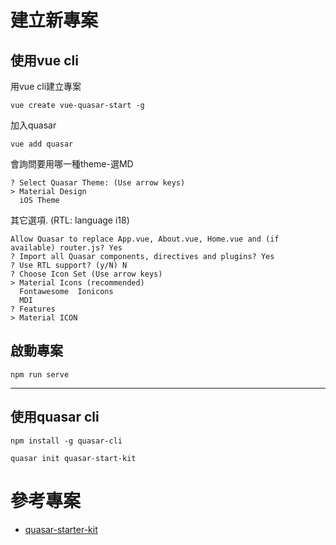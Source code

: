 # 建立新專案

## 使用vue cli

用vue cli建立專案
```
vue create vue-quasar-start -g
```

加入quasar
```
vue add quasar
```

會詢問要用哪一種theme-選MD
```
? Select Quasar Theme: (Use arrow keys)
> Material Design
  iOS Theme
```

其它選項. (RTL: language i18)
```
Allow Quasar to replace App.vue, About.vue, Home.vue and (if available) router.js? Yes
? Import all Quasar components, directives and plugins? Yes
? Use RTL support? (y/N) N
? Choose Icon Set (Use arrow keys)
> Material Icons (recommended)
  Fontawesome  Ionicons
  MDI
? Features
> Material ICON
```

## 啟動專案

```
npm run serve
```

---

## 使用quasar cli
```
npm install -g quasar-cli
```

```
quasar init quasar-start-kit
```

# 參考專案
- [quasar-starter-kit](https://github.com/quasarframework/quasar-starter-kit/tree/master/template/src)